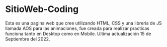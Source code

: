 # SitioWeb-Coding

Esta es una pagina web que cree utilizando HTML, CSS y una libreria de JS llamada AOS para las animaciones,
fue creada para realizar practicas funciona tanto en Desktop como en Mobile.
Ultima actualización 15 de Septiembre del 2022.
